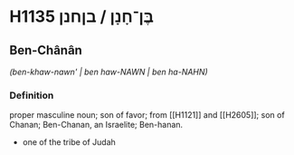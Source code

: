 # H1135 בֶּן־חָנָן / בןחנן

## Ben-Chânân

_(ben-khaw-nawn' | ben haw-NAWN | ben ha-NAHN)_

### Definition

proper masculine noun; son of favor; from [[H1121]] and [[H2605]]; son of Chanan; Ben-Chanan, an Israelite; Ben-hanan.

- one of the tribe of Judah
